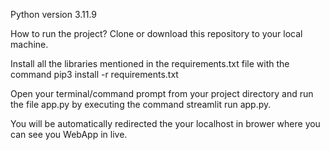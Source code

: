 Python version 3.11.9

How to run the project?
Clone or download this repository to your local machine.

Install all the libraries mentioned in the requirements.txt file with the command pip3 install -r requirements.txt

Open your terminal/command prompt from your project directory and run the file app.py by executing the command streamlit run app.py.

You will be automatically redirected the your localhost in brower where you can see you WebApp in live.
